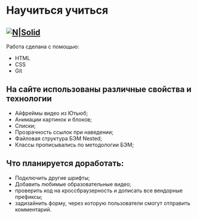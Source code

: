 # Научиться учиться
## [![N|Solid](https://code.s3.yandex.net/web-developer/final-projects/project-1/images/logo.svg)](https://practicum.yandex.ru/)

Работа сделана c помощью:

- HTML
- CSS
- Git

## На сайте использованы различные свойства и технологии

- Айфреймы видео из Ютьюб;
- Анимации картинок и блоков;
- Списки;
- Прозрачность ссылок при наведении;
- Файловая структура БЭМ Nested;
- Классы прописывались по методологии БЭМ;

## Что планируется доработать:

- Подключить другие шрифты;
- Добавить любимые образовательные видео;
- проверить код на кроссбраузерность и дописать все вендорные префиксы;
- задизайнить форму, через которую пользователи смогут отправить комментарий.
